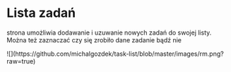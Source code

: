 <h1>Lista zadań </h1>
<p>strona umożliwia dodawanie i uzuwanie nowych zadań do swojej listy. Można też zaznaczać czy się zrobiło dane zadanie bądź nie</p>
![](https://github.com/michalgozdek/task-list/blob/master/images/rm.png?raw=true)
